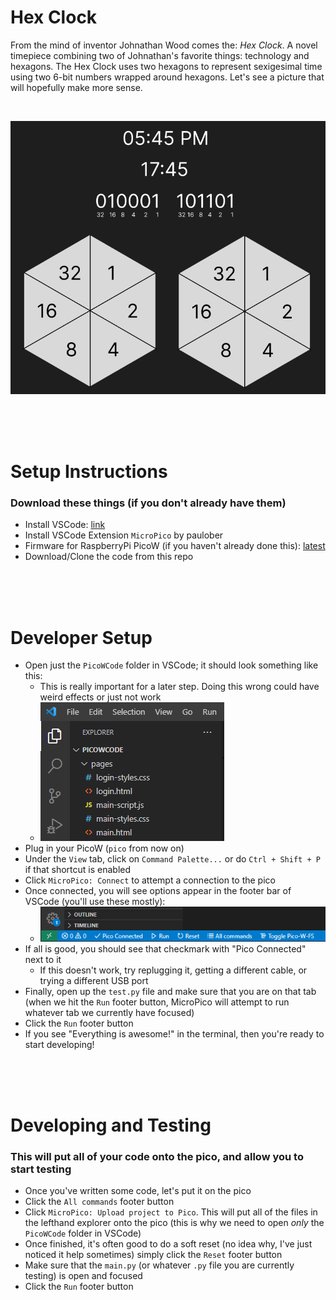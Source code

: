 # Hex Clock

From the mind of inventor Johnathan Wood comes the: *Hex Clock*. A novel timepiece combining two of Johnathan's favorite things: technology and hexagons. The Hex Clock uses two hexagons to represent sexigesimal time using two 6-bit numbers wrapped around hexagons. Let's see a picture that will hopefully make more sense.

<br>

![Description of how the clock works](https://github.com/MasonStooksbury/Hex-Clock/blob/main/Pictures/clock-explanation.png?raw=true)

<br><br><br>

# Setup Instructions
### Download these things (if you don't already have them)
- Install VSCode: [link](https://code.visualstudio.com/download)
- Install VSCode Extension `MicroPico` by paulober
- Firmware for RaspberryPi PicoW (if you haven't already done this): [latest](https://rpf.io/pico-w-firmware)
- Download/Clone the code from this repo

<br><br><br>

# Developer Setup
- Open just the `PicoWCode` folder in VSCode; it should look something like this:
  - This is really important for a later step. Doing this wrong could have weird effects or just not work
  - ![How the file explorer should look in VSCode](https://github.com/MasonStooksbury/Hex-Clock/blob/main/Pictures/folder.png?raw=true)
- Plug in your PicoW (`pico` from now on)
- Under the `View` tab, click on `Command Palette...` or do `Ctrl + Shift + P` if that shortcut is enabled
- Click `MicroPico: Connect` to attempt a connection to the pico
- Once connected, you will see options appear in the footer bar of VSCode (you'll use these mostly):
  - ![What the footer options look like](https://github.com/MasonStooksbury/Hex-Clock/blob/main/Pictures/footer-options.png?raw=true)
- If all is good, you should see that checkmark with "Pico Connected" next to it
  - If this doesn't work, try replugging it, getting a different cable, or trying a different USB port
- Finally, open up the `test.py` file and make sure that you are on that tab (when we hit the `Run` footer button, MicroPico will attempt to run whatever tab we currently have focused)
- Click the `Run` footer button
- If you see "Everything is awesome!" in the terminal, then you're ready to start developing!

<br><br><br>

# Developing and Testing
### This will put all of your code onto the pico, and allow you to start testing
- Once you've written some code, let's put it on the pico
- Click the `All commands` footer button
- Click `MicroPico: Upload project to Pico`. This will put all of the files in the lefthand explorer onto the pico (this is why we need to open *only* the `PicoWCode` folder in VSCode)
- Once finished, it's often good to do a soft reset (no idea why, I've just noticed it help sometimes) simply click the `Reset` footer button
- Make sure that the `main.py` (or whatever `.py` file you are currently testing) is open and focused
- Click the `Run` footer button
